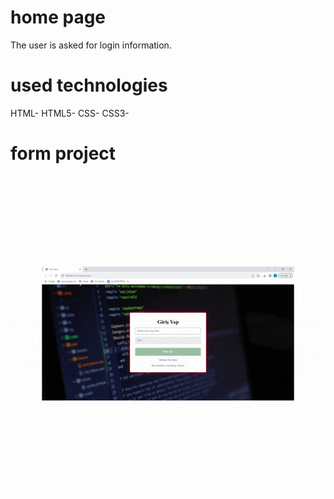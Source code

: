 <h1>home page</h1>
The user is asked for login information.


<h1>used technologies</h1>
HTML-
HTML5-
CSS-
CSS3-

<h1>form project</h1>

<img src="/form project.gif">
